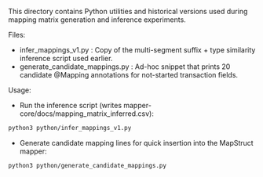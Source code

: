 This directory contains Python utilities and historical versions used during mapping matrix generation and inference experiments.

Files:
- infer_mappings_v1.py  : Copy of the multi-segment suffix + type similarity inference script used earlier.
- generate_candidate_mappings.py : Ad-hoc snippet that prints 20 candidate @Mapping annotations for not-started transaction fields.

Usage:
- Run the inference script (writes mapper-core/docs/mapping_matrix_inferred.csv):

```bash
python3 python/infer_mappings_v1.py
```

- Generate candidate mapping lines for quick insertion into the MapStruct mapper:

```bash
python3 python/generate_candidate_mappings.py
```
